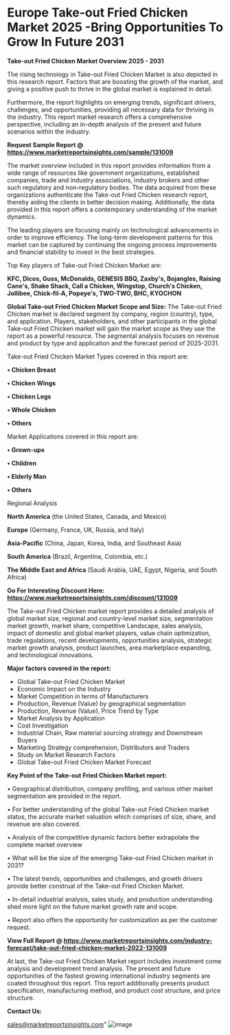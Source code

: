 # Europe Take-out Fried Chicken Market 2025 -Bring Opportunities To Grow In Future 2031

<Strong> Take-out Fried Chicken Market Overview 2025 - 2031</strong>

The rising technology in Take-out Fried Chicken Market is also depicted in this research report. Factors that are boosting the growth of the market, and giving a positive push to thrive in the global market is explained in detail.

Furthermore, the report highlights on emerging trends, significant drivers, challenges, and opportunities, providing all necessary data for thriving in the industry. This report market research offers a comprehensive perspective, including an in-depth analysis of the present and future scenarios within the industry.

<strong>Request Sample Report @ <a href=https://www.marketreportsinsights.com/sample/131009>https://www.marketreportsinsights.com/sample/131009</a></strong>

The market overview included in this report provides information from a wide range of resources like government organizations, established companies, trade and industry associations, industry brokers and other such regulatory and non-regulatory bodies. The data acquired from these organizations authenticate the Take-out Fried Chicken research report, thereby aiding the clients in better decision making. Additionally, the data provided in this report offers a contemporary understanding of the market dynamics.

The leading players are focusing mainly on technological advancements in order to improve efficiency. The long-term development patterns for this market can be captured by continuing the ongoing process improvements and financial stability to invest in the best strategies.

Top Key players of Take-out Fried Chicken Market are:

<strong>KFC, Dicos, Guss, McDonalds, GENESIS BBQ, Zaxby's, Bojangles, Raising Cane's, Shake Shack, Call a Chicken, Wingstop, Church's Chicken, Jollibee, Chick-fil-A, Popeye's, TWO-TWO, BHC, KYOCHON</strong>

<strong><b>Global Take-out Fried Chicken Market Scope and Size:</b></strong>
The Take-out Fried Chicken market is declared segment by company, region (country), type, and application. Players, stakeholders, and other participants in the global Take-out Fried Chicken market will gain the market scope as they use the report as a powerful resource. The segmental analysis focuses on revenue and product by type and application and the forecast period of 2025-2031.

Take-out Fried Chicken Market Types covered in this report are:

<strong>• Chicken Breast

• Chicken Wings

• Chicken Legs

• Whole Chicken

• Others</strong>

Market Applications covered in this report are:

<strong>• Grown-ups

• Children

• Elderly Man

• Others</strong> 

Regional Analysis

<strong>North America</strong> (the United States, Canada, and Mexico)

<strong>Europe</strong> (Germany, France, UK, Russia, and Italy)

<strong>Asia-Pacific</strong> (China, Japan, Korea, India, and Southeast Asia)

<strong>South America</strong> (Brazil, Argentina, Colombia, etc.)

<strong>The Middle East and Africa</strong> (Saudi Arabia, UAE, Egypt, Nigeria, and South Africa)

<strong>Go For Interesting Discount Here: <a href=https://www.marketreportsinsights.com/discount/131009>https://www.marketreportsinsights.com/discount/131009</a></strong>

The Take-out Fried Chicken market report provides a detailed analysis of global market size, regional and country-level market size, segmentation market growth, market share, competitive Landscape, sales analysis, impact of domestic and global market players, value chain optimization, trade regulations, recent developments, opportunities analysis, strategic market growth analysis, product launches, area marketplace expanding, and technological innovations.

<strong><b>Major factors covered in the report:</b></strong>
<ul>
  <li>Global Take-out Fried Chicken Market </li>
  <li>Economic Impact on the Industry</li>
  <li>Market Competition in terms of Manufacturers</li>
  <li>Production, Revenue (Value) by geographical segmentation</li>
  <li>Production, Revenue (Value), Price Trend by Type</li>
  <li>Market Analysis by Application</li>
  <li>Cost Investigation</li>
  <li>Industrial Chain, Raw material sourcing strategy and Downstream Buyers</li>
  <li>Marketing Strategy comprehension, Distributors and Traders</li>
  <li>Study on Market Research Factors</li>
  <li>Global Take-out Fried Chicken Market Forecast</li>
</ul>

<strong><b>Key Point of the Take-out Fried Chicken Market report:</b></strong>

• Geographical distribution, company profiling, and various other market segmentation are provided in the report.

• For better understanding of the global Take-out Fried Chicken market status, the accurate market valuation which comprises of size, share, and revenue are also covered.

• Analysis of the competitive dynamic factors better extrapolate the complete market overview

• What will be the size of the emerging Take-out Fried Chicken market in 2031?

• The latest trends, opportunities and challenges, and growth drivers provide better construal of the Take-out Fried Chicken Market.

• In-detail industrial analysis, sales study, and production understanding shed more light on the future market growth rate and scope.

• Report also offers the opportunity for customization as per the customer request.

<strong><b>View Full Report @ <a href=https://www.marketreportsinsights.com/industry-forecast/take-out-fried-chicken-market-2022-131009>https://www.marketreportsinsights.com/industry-forecast/take-out-fried-chicken-market-2022-131009</a></b></strong>


At last, the Take-out Fried Chicken Market report includes investment come analysis and development trend analysis. The present and future opportunities of the fastest growing international industry segments are coated throughout this report. This report additionally presents product specification, manufacturing method, and product cost structure, and price structure.

<strong>Contact Us:</strong>

sales@marketreportsinsights.com"
![image](https://github.com/user-attachments/assets/3ff10b4a-fe51-4cdc-8677-18c04f4560bd)
